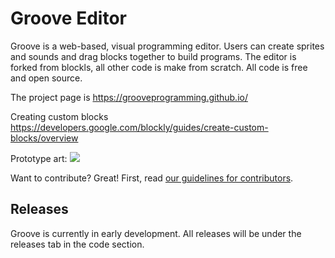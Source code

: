 # Groove Editor

Groove is a web-based, visual programming editor.  Users can create sprites and sounds and drag
blocks together to build programs. The editor is forked from blockls, all other code is make from scratch.
All code is free and open source.

The project page is https://grooveprogramming.github.io/

Creating custom blocks https://developers.google.com/blockly/guides/create-custom-blocks/overview

Prototype art:
![](https://raw.githubusercontent.com/GrooveProgramming/editor/master/concept/ScriptEditorConcept.svg)

Want to contribute? Great! First, read [our guidelines for contributors](https://developers.google.com/blockly/guides/modify/contributing).

## Releases
Groove is currently in early development. All releases will be under the releases tab in the code section.
